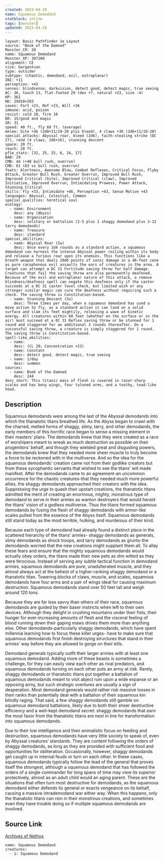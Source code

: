 ```yaml
---
created: 2023-04-28
name: Squamous Demodand
statblock: inline
tags: [monster]
updated: 2023-04-28
---
```

```statblock
layout: Basic Pathfinder 1e Layout
source: "Book of the Damned"
Monster_CR: 20
name: Squamous Demodand
Monster_XP: 307200
alignment: CE
size: Gargantuan
type: outsider
subtype: (chaotic, demodand, evil, extraplanar)
INI: +11
perception: +43
senses: blindsense, darkvision, detect good, detect magic, true seeing
AC: 36, touch 13, flat-footed 29 (dex +7, natural +23, size -4)
HP: 362
HD: 29d10+203
saves: Fort +23, Ref +23, Will +16
immune: acid, poison
resist: cold 10, fire 10
DR: 15/good and magic
SR: 31
speed: 40 ft., fly 60 ft. (average)
melee: bite +36 (2d8+11/19-20 plus bleed), 4 claws +36 (2d6+11/19-20)
special_attacks: Abyssal roar, bleed (2d6), faith-stealing strike (DC 27), rend (4 claws, 2d6+16), stunning descent
space: 20 ft.
reach: 20 ft.
pf1e_stats: [32, 25, 25, 6, 24, 17]
BAB: 29
CMB: 44 (+48 bull rush, overrun)
CMD: 61 (63 vs bull rush, overrun)
feats: Alertness, Awesome Blow, Combat Reflexes, Critical Focus, Flyby Attack, Greater Bull Rush, Greater Overrun, Improved Bull Rush, Improved Critical (bite), Improved Critical (claw), Improved Initiative, Improved Overrun, Intimidating Prowess, Power Attack, Stunning Critical
skills: Fly +33, Intimidate +46, Perception +43, Sense Motive +43
languages: Abyssal, Celestial, Common
special_qualities: heretical soul
ecology:
  - name: Environment
    desc: any (Abyss)
  - name: Organisation
    desc: solitary or battalion (2-5 plus 1 shaggy demodand plus 3-12 tarry demodands)
  - name: Treasure
    desc: standard
special_abilities:
  - name: Abyssal Roar (Su)
    desc: Once every 1d4 rounds as a standard action, a squamous demodand can harness the intense Abyssal power roiling within its body and release a furious roar upon its enemies. This functions like a breath weapon that deals 20d6 points of sonic damage in a 40-foot cone as pure cacophonous evil assaults the ears of creatures in the area. A target can attempt a DC 31 Fortitude saving throw for half damage. Creatures that fail the saving throw are also permanently deafened. Because of the evil and extraplanar nature of this attack, a remove blindness/deafness spell can negate this deafness only if the caster succeeds at a DC 31 caster level check, but limited wish or any stronger similar magic can cure the deafness without requiring such a check. The saving throw is Constitution-based.
  - name: Stunning Descent (Su)
    desc: Three times per day, when a squamous demodand has used a move action to fly, as a standard action it can land on a solid surface and slam its feet mightily, releasing a wave of kinetic energy. All creatures within 60 feet (whether on the surface or in the air) must succeed at a DC 31 Reflex saving throw or be stunned for 1 round and staggered for an additional 3 rounds thereafter. On a successful saving throw, a creature is simply staggered for 1 round. The saving throw is Constitution-based.
spell-like_abilities:
  - name:
    desc: (CL 20; Concentration +23)
  - name: Constant
    desc: detect good, detect magic, true seeing
  - name: 1/day
    desc: summon
sources:
  - name: Book of the Damned
    desc: 244
desc_short: This titanic mass of flesh is covered in razor-sharp scales and has bony wings, four taloned arms, and a toothy, toad-like head.
```
## Description
Squamous demodands were among the last of the Abyssal demodands into which the thanatotic titans breathed life. As the Abyss began to crawl with the charred, melted forms of shaggy, slimy, tarry, and other demodands, the early members of this horrific race began to sense a missing element in their masters’ plans. The demodands knew that they were created as a race of worshipers meant to wreak as much destruction as possible on their progenitors’ behalf, and though they wielded great and disgusting powers, the demodands knew that they needed more sheer muscle to truly become a force to be reckoned with in the multiverse. And so the idea for the squamous demodands’ creation came not from their godlike creators but from these sycophantic servants that wished to see the titans’ will made manifest. After the demodands came to an agreement-an uncommon occurrence for the chaotic creatures-that they needed much more powerful allies, the shaggy demodands approached their creators with the idea. Suppressing the urge to quash their upstart creations, the thanatotic titans admitted the merit of creating an enormous, mighty, monstrous type of demodand to serve in their armies as wanton destroyers that would herald the titans’ vision of a godless multiverse. Thus the titans formed squamous demodands by fusing the flesh of shaggy demodands with armor-like scales pulled from the essence of the Abyss itself. Squamous demodands still stand today as the most terrible, hulking, and murderous of their kind.

 Because each type of demodand had already found a distinct place in the scattered hierarchy of the titans’ armies- shaggy demodands as generals, slimy demodands as shock troops, and tarry demodands as grunts-the demodands worried that the new creations might supplant them all. To allay these fears and ensure that the mighty squamous demodands would actually obey orders, the titans made their new pets as dim witted as they were ferocious. Instead of serving any subtle tactical function in demodand armies, squamous demodands are pure, unadulterated muscle, and they almost always act at the behest of a higher-ranking shaggy demodand or a thanatotic titan. Towering blocks of claws, muscle, and scales, squamous demodands have four arms and a pair of wings ideal for causing maximum destruction. Squamous demodands stand over 50 feet tall and weigh around 120 tons.

 Because they are far less savvy than others of their race, squamous demodands are guided by their baser instincts when left to their own devices. Although they delight in crushing mountains under their fists, their hunger for ever-increasing amounts of flesh and the visceral feeling of blood running down their gaping maws drives them more than anything else. Other demodands-particularly shaggy demodands, which have spent millennia learning how to focus these killer urges- have to make sure that squamous demodands first finish destroying structures that stand in their armies’ way before they are allowed to gorge on their kills.

 Demodand generals typically outfit their larger armies with at least one squamous demodand. Adding more of these beasts is sometimes a challenge, for they can easily view each other as rival predators, and squamous demodands turning on each other puts an army at risk. Rarely, shaggy demodands or thanatotic titans put together a battalion of squamous demodands meant to visit abject ruin upon a wide expanse or an opposing army, but such strategic overtures are usually a sign of desperation. Most demodand generals would rather risk massive losses in their ranks than potentially deal with a battalion of their squamous kin blindly raging. That said, a few shaggy demodands still gamble on squamous demodand battalions, likely due to both their sheer destructive efficiency and a well-kept demodand secret: shaggy demodands that earn the most favor from the thanatotic titans are next in line for transformation into squamous demodands.

 Due to their low intelligence and their animalistic focus on feeding and destruction, squamous demodands have very little society to speak of, even by Abyssal creatures’ standards. They are content following the orders of shaggy demodands, as long as they are provided with sufficient food and opportunities for obliteration. Occasionally, however, shaggy demodands get caught up in internal feuds or turn on each other. In these cases, squamous demodands typically follow the lead of the general that proves itself the strongest, although a squamous demodand that has followed the orders of a single commander for long spans of time may view its superior protectively, almost as an adult child would an aging parent. These are the situations that often turn most destructive for demodands, as the squamous demodand either defends its general or exacts vengeance on its behalf, causing a massive intrademodand war either way. When this happens, only the thanatotic titans can rein in their monstrous creations, and sometimes even they have trouble doing so if multiple squamous demodands are involved.
## Source Link
[Archives of Nethys](https://aonprd.com/MonsterDisplay.aspx?ItemName=Squamous%20Demodand)
```encounter-table
name: Squamous Demodand
creatures:
  - 1: Squamous Demodand
```
